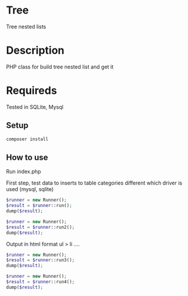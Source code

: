 # Tree
Tree nested lists
# Description
PHP class for build tree nested list and get it
# Requireds
Tested in SQLite, Mysql
## Setup
```bash
composer install
```
## How to use
Run index.php

First step, test data to inserts to table categories different which driver is used (mysql, sqlite)

```php
$runner = new Runner();
$result = $runner::run();
dump($result);
```

```php
$runner = new Runner();
$result = $runner::run2();
dump($result);
```

Output in html format ul > li ....

```php
$runner = new Runner();
$result = $runner::run3();
dump($result);
```


```php
$runner = new Runner();
$result = $runner::run4();
dump($result);
```

